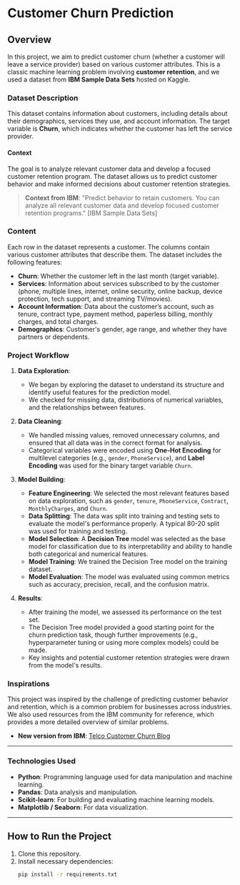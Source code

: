 # Customer Churn Prediction

## Overview
In this project, we aim to predict customer churn (whether a customer will leave a service provider) based on various customer attributes. This is a classic machine learning problem involving **customer retention**, and we used a dataset from **IBM Sample Data Sets** hosted on Kaggle.

### Dataset Description
This dataset contains information about customers, including details about their demographics, services they use, and account information. The target variable is **Churn**, which indicates whether the customer has left the service provider.

#### Context
The goal is to analyze relevant customer data and develop a focused customer retention program. The dataset allows us to predict customer behavior and make informed decisions about customer retention strategies.

> **Context from IBM**: "Predict behavior to retain customers. You can analyze all relevant customer data and develop focused customer retention programs." [IBM Sample Data Sets]

### Content
Each row in the dataset represents a customer. The columns contain various customer attributes that describe them. The dataset includes the following features:
- **Churn**: Whether the customer left in the last month (target variable).
- **Services**: Information about services subscribed to by the customer (phone, multiple lines, internet, online security, online backup, device protection, tech support, and streaming TV/movies).
- **Account Information**: Data about the customer’s account, such as tenure, contract type, payment method, paperless billing, monthly charges, and total charges.
- **Demographics**: Customer's gender, age range, and whether they have partners or dependents.

### Project Workflow

1. **Data Exploration**:
   - We began by exploring the dataset to understand its structure and identify useful features for the prediction model.
   - We checked for missing data, distributions of numerical variables, and the relationships between features.

2. **Data Cleaning**:
   - We handled missing values, removed unnecessary columns, and ensured that all data was in the correct format for analysis.
   - Categorical variables were encoded using **One-Hot Encoding** for multilevel categories (e.g., `gender`, `PhoneService`), and **Label Encoding** was used for the binary target variable `Churn`.

3. **Model Building**:
   - **Feature Engineering**: We selected the most relevant features based on data exploration, such as `gender`, `tenure`, `PhoneService`, `Contract`, `MonthlyCharges`, and `Churn`.
   - **Data Splitting**: The data was split into training and testing sets to evaluate the model's performance properly. A typical 80-20 split was used for training and testing.
   - **Model Selection**: A **Decision Tree** model was selected as the base model for classification due to its interpretability and ability to handle both categorical and numerical features.
   - **Model Training**: We trained the Decision Tree model on the training dataset.
   - **Model Evaluation**: The model was evaluated using common metrics such as accuracy, precision, recall, and the confusion matrix.

4. **Results**:
   - After training the model, we assessed its performance on the test set.
   - The Decision Tree model provided a good starting point for the churn prediction task, though further improvements (e.g., hyperparameter tuning or using more complex models) could be made.
   - Key insights and potential customer retention strategies were drawn from the model's results.

### Inspirations
This project was inspired by the challenge of predicting customer behavior and retention, which is a common problem for businesses across industries. We also used resources from the IBM community for reference, which provides a more detailed overview of similar problems.

- **New version from IBM**: [Telco Customer Churn Blog](https://community.ibm.com/community/user/businessanalytics/blogs/steven-macko/2019/07/11/telco-customer-churn-1113)

---

### Technologies Used
- **Python**: Programming language used for data manipulation and machine learning.
- **Pandas**: Data analysis and manipulation.
- **Scikit-learn**: For building and evaluating machine learning models.
- **Matplotlib / Seaborn**: For data visualization.

---

## How to Run the Project

1. Clone this repository.
2. Install necessary dependencies:
   ```bash
   pip install -r requirements.txt
